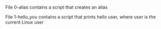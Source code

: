 File 0-alias contains a script that creates an alias

File 1-hello_you contains a script that prints hello user, where user is the current Linux user
